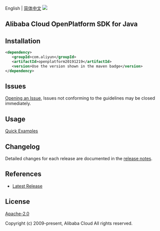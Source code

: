 English | [简体中文](README-CN.md)
![](https://aliyunsdk-pages.alicdn.com/icons/AlibabaCloud.svg)

## Alibaba Cloud OpenPlatform SDK for Java

## Installation

```xml
<dependency>
   <groupId>com.aliyun</groupId>
   <artifactId>openplatform20191219</artifactId>
   <version>Use the version shown in the maven badge</version>
</dependency>
```

## Issues
[Opening an Issue](https://github.com/aliyun/alibabacloud-java-sdk/issues/new), Issues not conforming to the guidelines may be closed immediately.

## Usage
[Quick Examples](https://github.com/aliyun/alibabacloud-java-sdk/blob/master/docs/0-Examples-EN.md#quick-examples)

## Changelog
Detailed changes for each release are documented in the [release notes](./ChangeLog.txt).

## References
* [Latest Release](https://github.com/aliyun/alibabacloud-java-sdk/)

## License
[Apache-2.0](http://www.apache.org/licenses/LICENSE-2.0)

Copyright (c) 2009-present, Alibaba Cloud All rights reserved.